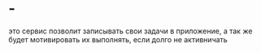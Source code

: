 # -
это сервис позволит записывать свои задачи в приложение, а так же будет мотивировать их выполнять, если долго не активничать
